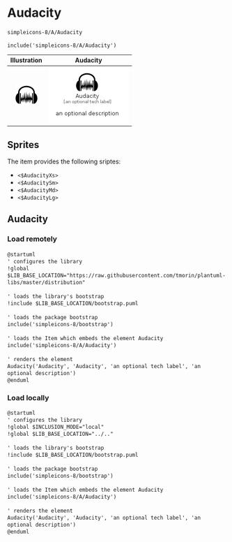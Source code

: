 # Audacity


```text
simpleicons-8/A/Audacity
```

```text
include('simpleicons-8/A/Audacity')
```



| Illustration | Audacity |
| :---: | :---: |
| ![illustration for Illustration](../../simpleicons-8/A/Audacity.png) | ![illustration for Audacity](../../simpleicons-8/A/Audacity.Local.png) |



## Sprites
The item provides the following sriptes:

- `<$AudacityXs>`
- `<$AudacitySm>`
- `<$AudacityMd>`
- `<$AudacityLg>`





## Audacity

### Load remotely
```plantuml
@startuml
' configures the library
!global $LIB_BASE_LOCATION="https://raw.githubusercontent.com/tmorin/plantuml-libs/master/distribution"

' loads the library's bootstrap
!include $LIB_BASE_LOCATION/bootstrap.puml

' loads the package bootstrap
include('simpleicons-8/bootstrap')

' loads the Item which embeds the element Audacity
include('simpleicons-8/A/Audacity')

' renders the element
Audacity('Audacity', 'Audacity', 'an optional tech label', 'an optional description')
@enduml
```

### Load locally
```plantuml
@startuml
' configures the library
!global $INCLUSION_MODE="local"
!global $LIB_BASE_LOCATION="../.."

' loads the library's bootstrap
!include $LIB_BASE_LOCATION/bootstrap.puml

' loads the package bootstrap
include('simpleicons-8/bootstrap')

' loads the Item which embeds the element Audacity
include('simpleicons-8/A/Audacity')

' renders the element
Audacity('Audacity', 'Audacity', 'an optional tech label', 'an optional description')
@enduml
```

